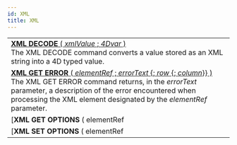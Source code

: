 ```yaml
---
id: XML
title: XML
---
```

||
|---|
|[**XML DECODE** ( *xmlValue* ; *4Dvar* )](../../commands-legacy/xml-decode)<br/>The XML DECODE command converts a value stored as an XML string into a 4D typed value.|
|[**XML GET ERROR** ( *elementRef* ; *errorText* {; *row* {; *column*}} )](../../commands-legacy/xml-get-error)<br/>The XML GET ERROR command returns, in the *errorText* parameter, a description of the error encountered when processing the XML element designated by the *elementRef* parameter.|
|[**XML GET OPTIONS** ( elementRef | document  ; *selector* ; *value* {; *selector2* ; *value2* ; ... ; *selectorN* ; *valueN*} )](../../commands-legacy/xml-get-options)<br/>The **XML GET OPTIONS** command is used to get the current value of one or more XML parameters for the current session and the current user.|
|[**XML SET OPTIONS** ( elementRef | document  ; *selector* ; *value* {; *selector2* ; *value2* ; ... ; *selectorN* ; *valueN*} )](../../commands-legacy/xml-set-options)<br/>The **XML SET OPTIONS** command is used to modify the value of one or more XML options for the structure passed in the first parameter.|
